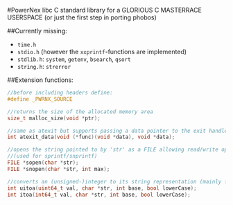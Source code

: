 #PowerNex libc
C standard library for a GLORIOUS C MASTERRACE USERSPACE (or just the first step in porting phobos)

##Currently missing:
- `time.h`
- `stdio.h` (however the `xxprintf`-functions are implemented)
- `stdlib.h`: `system`, `getenv`, `bsearch`, `qsort`
- `string.h`: `strerror`

##Extension functions:
```C
//before including headers define:
#define _PWRNX_SOURCE

//returns the size of the allocated memory area
size_t malloc_size(void *ptr);

//same as atexit but supports passing a data pointer to the exit handler
int atexit_data(void (*func)(void *data), void *data);

//opens the string pointed to by 'str' as a FILE allowing read/write operations
//(used for sprintf/snprintf)
FILE *sopen(char *str);
FILE *snopen(char *str, int max);

//converts an (unsigned-)integer to its string representation (mainly for use within printf)
int uitoa(uint64_t val, char *str, int base, bool lowerCase);
int itoa(int64_t val, char *str, int base, bool lowerCase);
```
